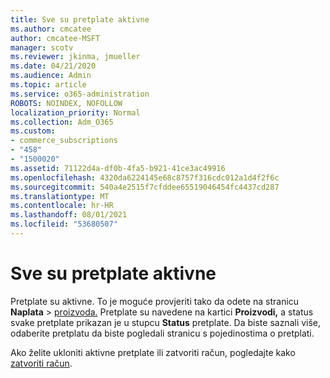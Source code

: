 ```yaml
---
title: Sve su pretplate aktivne
ms.author: cmcatee
author: cmcatee-MSFT
manager: scotv
ms.reviewer: jkinma, jmueller
ms.date: 04/21/2020
ms.audience: Admin
ms.topic: article
ms.service: o365-administration
ROBOTS: NOINDEX, NOFOLLOW
localization_priority: Normal
ms.collection: Adm_O365
ms.custom:
- commerce_subscriptions
- "458"
- "1500020"
ms.assetid: 71122d4a-df0b-4fa5-b921-41ce3ac49916
ms.openlocfilehash: 4320da6224145e68c8757f316cdc012a1d4f2f6c
ms.sourcegitcommit: 540a4e2515f7cfddee65519046454fc4437cd287
ms.translationtype: MT
ms.contentlocale: hr-HR
ms.lasthandoff: 08/01/2021
ms.locfileid: "53680507"
---
```

# <a name="all-subscriptions-are-active"></a>Sve su pretplate aktivne

Pretplate su aktivne. To je moguće provjeriti tako da odete na stranicu **Naplata** \> [proizvoda.](https://go.microsoft.com/fwlink/p/?linkid=842054) Pretplate su navedene na kartici **Proizvodi,** a status svake pretplate prikazan je u stupcu **Status** pretplate. Da biste saznali više, odaberite pretplatu da biste pogledali stranicu s pojedinostima o pretplati.
  
Ako želite ukloniti aktivne pretplate ili zatvoriti račun, pogledajte kako [zatvoriti račun](https://docs.microsoft.com/microsoft-365/commerce/close-your-account?view=o365-worldwide).
